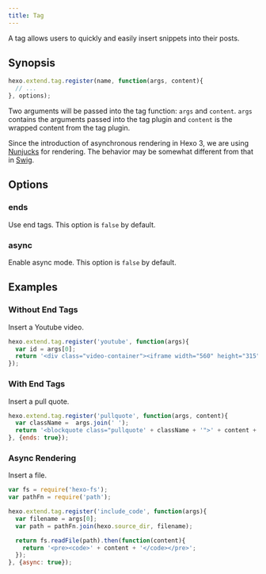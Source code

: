 ```yaml
---
title: Tag
---
```

A tag allows users to quickly and easily insert snippets into their posts.

## Synopsis

``` js
hexo.extend.tag.register(name, function(args, content){
  // ...
}, options);
```

Two arguments will be passed into the tag function: `args` and `content`. `args` contains the arguments passed into the tag plugin and `content` is the wrapped content from the tag plugin.

Since the introduction of asynchronous rendering in Hexo 3, we are using [Nunjucks] for rendering. The behavior may be somewhat different from that in [Swig].

## Options

### ends

Use end tags. This option is `false` by default.

### async

Enable async mode. This option is `false` by default.

## Examples

### Without End Tags

Insert a Youtube video.

``` js
hexo.extend.tag.register('youtube', function(args){
  var id = args[0];
  return '<div class="video-container"><iframe width="560" height="315" src="http://www.youtube.com/embed/' + id + '" frameborder="0" allowfullscreen></iframe></div>';
});
```

### With End Tags

Insert a pull quote.

``` js
hexo.extend.tag.register('pullquote', function(args, content){
  var className =  args.join(' ');
  return '<blockquote class="pullquote' + className + '">' + content + '</blockquote>';
}, {ends: true});
```

### Async Rendering

Insert a file.

``` js
var fs = require('hexo-fs');
var pathFn = require('path');

hexo.extend.tag.register('include_code', function(args){
  var filename = args[0];
  var path = pathFn.join(hexo.source_dir, filename);

  return fs.readFile(path).then(function(content){
    return '<pre><code>' + content + '</code></pre>';
  });
}, {async: true});
```

[Nunjucks]: http://mozilla.github.io/nunjucks/
[Swig]: http://paularmstrong.github.io/swig/
